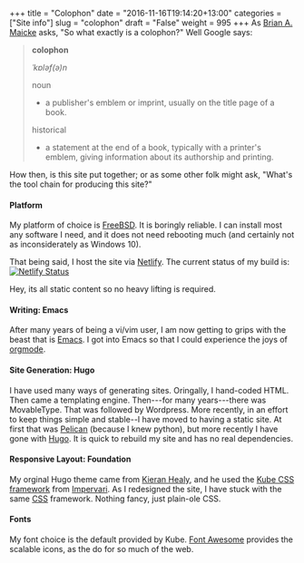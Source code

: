+++
title = "Colophon"
date = "2016-11-16T19:14:20+13:00"
categories = ["Site info"]
slug = "colophon"
draft = "False"
weight = 995
+++
As [Brian A. Maicke](https://www.personal.psu.edu/bam49/notebook/colophon/) asks, "So what exactly is a colophon?" Well Google says:

> **colophon**
>
> *ˈkɒləf(ə)n*
>
> noun
>
> * a publisher's emblem or imprint, usually on the title page of a book.
>
> historical
>
> * a statement at the end of a book, typically with a printer's emblem, giving information about its authorship and printing.

How then, is this site put together; or as some other folk might ask, "What's the tool chain for producing this site?"


#### Platform

My platform of choice is [FreeBSD](https://www.freebsd.org/). It is
boringly reliable. I can install most any software I need, and it does
not need rebooting much (and certainly not as inconsiderately as
Windows 10).

That being said, I host the site via [Netlify](https://netlify.com).
The current status of my build is: [![Netlify
Status](https://api.netlify.com/api/v1/badges/cf268698-6366-4bb2-9b47-e4543db35806/deploy-status)](https://app.netlify.com/sites/petersmith/deploys)

Hey, its all static content so no heavy lifting is required.

#### Writing: Emacs

After many years of being a vi/vim user, I am now getting to grips
with the beast that is [Emacs](https://www.gnu.org/software/emacs/). I
got into Emacs so that I could experience the joys of
[orgmode](https://orgmode.org/).

#### Site Generation: Hugo

I have used many ways of generating sites. Oringally, I hand-coded
HTML. Then came a templating engine. Then---for many years---there was
MovableType. That was followed by Wordpress. More recently, in an
effort to keep things simple and stable--I have moved to having a
static site. At first that was [Pelican](https://blog.getpelican.com/)
(because I knew python), but more recently I have gone with
[Hugo](https://gohugo.io/). It is quick to rebuild my site and has no
real dependencies.

#### Responsive Layout: Foundation

My orginal Hugo theme came from [Kieran
Healy](https://kieranhealy.org/), and he used the [Kube CSS
framework](https://imperavi.com/kube/) from
[Impervari](https://imperavi.com/). As I redesigned the site, I have
stuck with the same
[CSS](https://en.wikipedia.org/wiki/Cascading_Style_Sheets) framework.
Nothing fancy, just plain-ole CSS.

#### Fonts

My font choice is the default provided by Kube. [Font
Awesome](https://fontawesome.io/) provides the scalable icons, as the
do for so much of the web.

